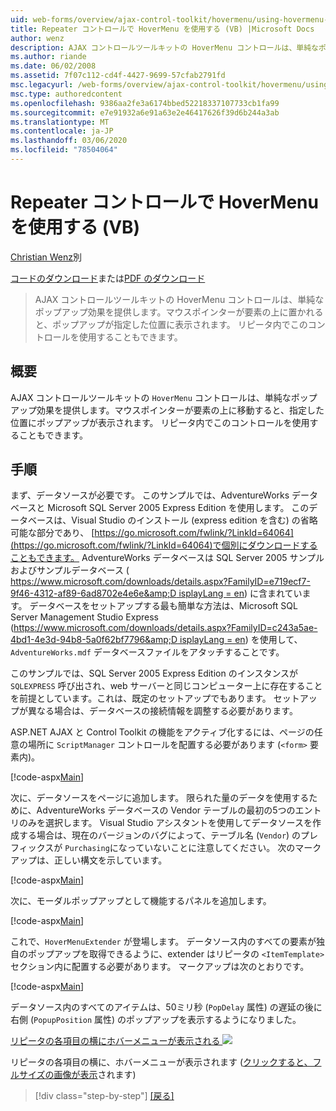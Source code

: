 ```yaml
---
uid: web-forms/overview/ajax-control-toolkit/hovermenu/using-hovermenu-with-a-repeater-control-vb
title: Repeater コントロールで HoverMenu を使用する (VB) |Microsoft Docs
author: wenz
description: AJAX コントロールツールキットの HoverMenu コントロールは、単純なポップアップ効果を提供します。マウスポインターが要素の上に置かれると、ポップアップが specifi に表示されます。
ms.author: riande
ms.date: 06/02/2008
ms.assetid: 7f07c112-cd4f-4427-9699-57cfab2791fd
msc.legacyurl: /web-forms/overview/ajax-control-toolkit/hovermenu/using-hovermenu-with-a-repeater-control-vb
msc.type: authoredcontent
ms.openlocfilehash: 9386aa2fe3a6174bbed52218337107733cb1fa99
ms.sourcegitcommit: e7e91932a6e91a63e2e46417626f39d6b244a3ab
ms.translationtype: MT
ms.contentlocale: ja-JP
ms.lasthandoff: 03/06/2020
ms.locfileid: "78504064"
---
```

# <a name="using-hovermenu-with-a-repeater-control-vb"></a>Repeater コントロールで HoverMenu を使用する (VB)

[Christian Wenz](https://github.com/wenz)別

[コードのダウンロード](https://download.microsoft.com/download/b/0/6/b06fe835-5b8f-4c00-aef8-062c19d75b95/HoverMenu1.vb.zip)または[PDF のダウンロード](https://download.microsoft.com/download/b/6/a/b6ae89ee-df69-4c87-9bfb-ad1eb2b23373/hovermenu1VB.pdf)

> AJAX コントロールツールキットの HoverMenu コントロールは、単純なポップアップ効果を提供します。マウスポインターが要素の上に置かれると、ポップアップが指定した位置に表示されます。 リピータ内でこのコントロールを使用することもできます。

## <a name="overview"></a>概要

AJAX コントロールツールキットの `HoverMenu` コントロールは、単純なポップアップ効果を提供します。マウスポインターが要素の上に移動すると、指定した位置にポップアップが表示されます。 リピータ内でこのコントロールを使用することもできます。

## <a name="steps"></a>手順

まず、データソースが必要です。 このサンプルでは、AdventureWorks データベースと Microsoft SQL Server 2005 Express Edition を使用します。 このデータベースは、Visual Studio のインストール (express edition を含む) の省略可能な部分であり、 [https://go.microsoft.com/fwlink/?LinkId=64064](https://go.microsoft.com/fwlink/?LinkId=64064)で個別にダウンロードすることもできます。 AdventureWorks データベースは SQL Server 2005 サンプルおよびサンプルデータベース ( [https://www.microsoft.com/downloads/details.aspx?FamilyID=e719ecf7-9f46-4312-af89-6ad8702e4e6e&amp;D isplayLang = en](https://www.microsoft.com/downloads/details.aspx?FamilyID=e719ecf7-9f46-4312-af89-6ad8702e4e6e&amp;DisplayLang=en)) に含まれています。 データベースをセットアップする最も簡単な方法は、Microsoft SQL Server Management Studio Express ([https://www.microsoft.com/downloads/details.aspx?FamilyID=c243a5ae-4bd1-4e3d-94b8-5a0f62bf7796&amp;D isplayLang = en](https://www.microsoft.com/downloads/details.aspx?FamilyID=c243a5ae-4bd1-4e3d-94b8-5a0f62bf7796&amp;DisplayLang=en)) を使用して、`AdventureWorks.mdf` データベースファイルをアタッチすることです。

このサンプルでは、SQL Server 2005 Express Edition のインスタンスが `SQLEXPRESS` 呼び出され、web サーバーと同じコンピューター上に存在することを前提としています。これは、既定のセットアップでもあります。 セットアップが異なる場合は、データベースの接続情報を調整する必要があります。

ASP.NET AJAX と Control Toolkit の機能をアクティブ化するには、ページの任意の場所に `ScriptManager` コントロールを配置する必要があります (`<form>` 要素内)。

[!code-aspx[Main](using-hovermenu-with-a-repeater-control-vb/samples/sample1.aspx)]

次に、データソースをページに追加します。 限られた量のデータを使用するために、AdventureWorks データベースの Vendor テーブルの最初の5つのエントリのみを選択します。 Visual Studio アシスタントを使用してデータソースを作成する場合は、現在のバージョンのバグによって、テーブル名 (`Vendor`) のプレフィックスが `Purchasing`になっていないことに注意してください。 次のマークアップは、正しい構文を示しています。

[!code-aspx[Main](using-hovermenu-with-a-repeater-control-vb/samples/sample2.aspx)]

次に、モーダルポップアップとして機能するパネルを追加します。

[!code-aspx[Main](using-hovermenu-with-a-repeater-control-vb/samples/sample3.aspx)]

これで、`HoverMenuExtender` が登場します。 データソース内のすべての要素が独自のポップアップを取得できるように、extender はリピータの `<ItemTemplate>` セクション内に配置する必要があります。 マークアップは次のとおりです。

[!code-aspx[Main](using-hovermenu-with-a-repeater-control-vb/samples/sample4.aspx)]

データソース内のすべてのアイテムは、50ミリ秒 (`PopDelay` 属性) の遅延の後に右側 (`PopupPosition` 属性) のポップアップを表示するようになりました。

[リピータの各項目の横にホバーメニューが表示される ![](using-hovermenu-with-a-repeater-control-vb/_static/image2.png)](using-hovermenu-with-a-repeater-control-vb/_static/image1.png)

リピータの各項目の横に、ホバーメニューが表示されます ([クリックすると、フルサイズの画像が表示](using-hovermenu-with-a-repeater-control-vb/_static/image3.png)されます)

> [!div class="step-by-step"]
> [[戻る]](using-hovermenu-with-a-repeater-control-cs.md)
